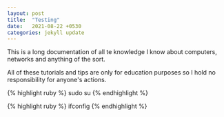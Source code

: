 ```yaml
---
layout: post
title:  "Testing"
date:   2021-08-22 +0530
categories: jekyll update
---
```


This is a long documentation of all te knowledge I know about computers, networks and anything of the sort.

All of these tutorials and tips are only for education purposes so I hold no responsibility for anyone's actions.

{% highlight ruby %}
sudo su
{% endhighlight %}


{% highlight ruby %}
ifconfig
{% endhighlight %}


[parrot os link]: https://www.parrotsec.org
[kali linux link]: https://www.kali.org
[aircrack-ng]: https://www.aircrack-ng.org
